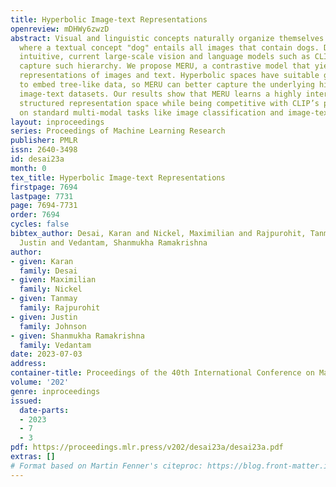 ```yaml
---
title: Hyperbolic Image-text Representations
openreview: mDHWy6zwzD
abstract: Visual and linguistic concepts naturally organize themselves in a hierarchy,
  where a textual concept "dog" entails all images that contain dogs. Despite being
  intuitive, current large-scale vision and language models such as CLIP do not explicitly
  capture such hierarchy. We propose MERU, a contrastive model that yields hyperbolic
  representations of images and text. Hyperbolic spaces have suitable geometric properties
  to embed tree-like data, so MERU can better capture the underlying hierarchy in
  image-text datasets. Our results show that MERU learns a highly interpretable and
  structured representation space while being competitive with CLIP’s performance
  on standard multi-modal tasks like image classification and image-text retrieval.
layout: inproceedings
series: Proceedings of Machine Learning Research
publisher: PMLR
issn: 2640-3498
id: desai23a
month: 0
tex_title: Hyperbolic Image-text Representations
firstpage: 7694
lastpage: 7731
page: 7694-7731
order: 7694
cycles: false
bibtex_author: Desai, Karan and Nickel, Maximilian and Rajpurohit, Tanmay and Johnson,
  Justin and Vedantam, Shanmukha Ramakrishna
author:
- given: Karan
  family: Desai
- given: Maximilian
  family: Nickel
- given: Tanmay
  family: Rajpurohit
- given: Justin
  family: Johnson
- given: Shanmukha Ramakrishna
  family: Vedantam
date: 2023-07-03
address: 
container-title: Proceedings of the 40th International Conference on Machine Learning
volume: '202'
genre: inproceedings
issued:
  date-parts:
  - 2023
  - 7
  - 3
pdf: https://proceedings.mlr.press/v202/desai23a/desai23a.pdf
extras: []
# Format based on Martin Fenner's citeproc: https://blog.front-matter.io/posts/citeproc-yaml-for-bibliographies/
---
```

